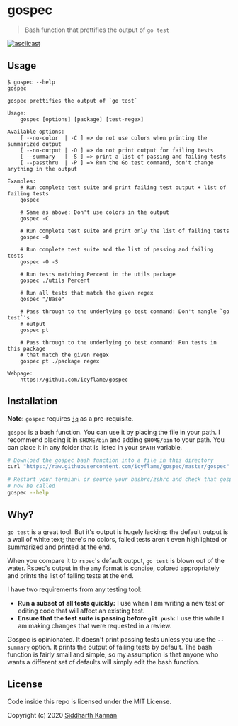 # gospec

> Bash function that prettifies the output of `go test`

[![asciicast](https://asciinema.org/a/301630.svg)](https://asciinema.org/a/301630)

## Usage

```
$ gospec --help
gospec

gospec prettifies the output of `go test`

Usage:
    gospec [options] [package] [test-regex]

Available options:
    [ --no-color  | -C ] => do not use colors when printing the summarized output
    [ --no-output | -O ] => do not print output for failing tests
    [ --summary   | -S ] => print a list of passing and failing tests
    [ --passthru  | -P ] => Run the Go test command, don't change anything in the output

Examples:
    # Run complete test suite and print failing test output + list of failing tests
    gospec

    # Same as above: Don't use colors in the output
    gospec -C

    # Run complete test suite and print only the list of failing tests
    gospec -O

    # Run complete test suite and the list of passing and failing tests
    gospec -O -S

    # Run tests matching Percent in the utils package
    gospec ./utils Percent

    # Run all tests that match the given regex
    gospec "/Base"

    # Pass through to the underlying go test command: Don't mangle `go test`'s
    # output
    gospec pt

    # Pass through to the underlying go test command: Run tests in this package
    # that match the given regex
    gospec pt ./package regex

Webpage:
    https://github.com/icyflame/gospec
```

## Installation

**Note:** `gospec` requires [`jq`][1] as a pre-requisite.

`gospec` is a bash function. You can use it by placing the file in your path. I
recommend placing it in `$HOME/bin` and adding `$HOME/bin` to your path. You can
place it in any folder that is listed in your `$PATH` variable.

```sh
# Download the gospec bash function into a file in this directory
curl "https://raw.githubusercontent.com/icyflame/gospec/master/gospec" > "$HOME/bin/gospec"

# Restart your termianl or source your bashrc/zshrc and check that gospec can
# now be called
gospec --help
```

## Why?

`go test` is a great tool. But it's output is hugely lacking: the default output
is a wall of white text; there's no colors, failed tests aren't even highlighted
or summarized and printed at the end.

When you compare it to `rspec`'s default output, `go test` is blown out of the
water. Rspec's output in the any format is concise, colored appropriately and
prints the list of failing tests at the end.

I have two requirements from any testing tool:

- **Run a subset of all tests quickly:** I use when I am writing a new test or
  editing code that will affect an existing test.
- **Ensure that the test suite is passing before `git push`:** I use this while
  I am making changes that were requested in a review.

Gospec is opinionated. It doesn't print passing tests unless you use the
`--summary` option. It prints the output of failing tests by default. The bash
function is fairly small and simple, so my assumption is that anyone who wants a
different set of defaults will simply edit the bash function.

## License

Code inside this repo is licensed under the MIT License.

Copyright (c) 2020 [Siddharth Kannan](https://icyflame.github.io)

[1]: https://stedolan.github.io/jq/manual/
